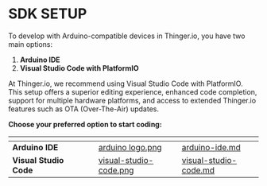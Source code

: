 # SDK SETUP

To develop with Arduino-compatible devices in Thinger.io, you have two main options:

1. **Arduino IDE**
2. **Visual Studio Code with PlatformIO**

At Thinger.io, we recommend using Visual Studio Code with PlatformIO. This setup offers a superior editing experience, enhanced code completion, support for multiple hardware platforms, and access to extended Thinger.io features such as OTA (Over-The-Air) updates.

**Choose your preferred option to start coding:**

<table data-view="cards"><thead><tr><th></th><th></th><th></th><th data-hidden data-card-cover data-type="files"></th><th data-hidden data-card-target data-type="content-ref"></th></tr></thead><tbody><tr><td><strong>Arduino IDE</strong></td><td></td><td></td><td><a href="../.gitbook/assets/arduino logo.png">arduino logo.png</a></td><td><a href="arduino-ide.md">arduino-ide.md</a></td></tr><tr><td><strong>Visual Studio Code</strong></td><td></td><td></td><td><a href="../.gitbook/assets/visual-studio-code.png">visual-studio-code.png</a></td><td><a href="visual-studio-code.md">visual-studio-code.md</a></td></tr></tbody></table>
